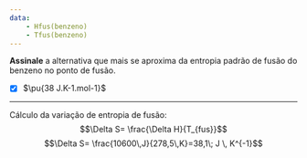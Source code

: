 ```yaml
---
data:
    - Hfus(benzeno)
    - Tfus(benzeno)
---
```


**Assinale** a alternativa que mais se aproxima da entropia padrão de fusão do benzeno no ponto de fusão.

- [x] $\pu{38 J.K-1.mol-1}$

---

Cálculo da variação de entropia de fusão:
$$\Delta S= \frac{\Delta H}{T_{fus}}$$
$$\Delta S= \frac{10600\,J}{278,5\,K}=38,1\; J \, K^{-1}$$

